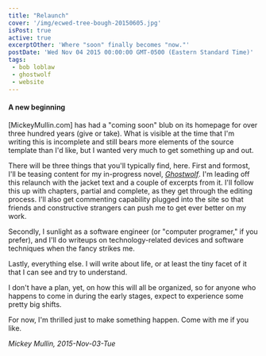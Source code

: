 ```yaml
---
title: "Relaunch"
cover: '/img/ecwed-tree-bough-20150605.jpg'
isPost: true
active: true
excerptOther: 'Where "soon" finally becomes "now."'
postDate: 'Wed Nov 04 2015 00:00:00 GMT-0500 (Eastern Standard Time)'
tags:
 - bob loblaw
 - ghostwolf
 - website
---
```


#### A new beginning

[MickeyMullin.com] has had a "coming soon" blub on its homepage for over three hundred years (give or take). What is visible at the time that I'm writing this is incomplete and still bears more elements of the source template than I'd like, but I wanted very much to get something up and out.

There will be three things that you'll typically find, here. First and formost, I'll be teasing content for my in-progress novel, *[Ghostwolf](/ghostwolf.html)*. I'm leading off this relaunch with the jacket text and a couple of excerpts from it. I'll follow this up with chapters, partial and complete, as they get through the editing process. I'll also get commenting capability plugged into the site so that friends and constructive strangers can push me to get ever better on my work.

Secondly, I sunlight as a software engineer (or "computer programer," if you prefer), and I'll do writeups on technology-related devices and software techniques when the fancy strikes me.

Lastly, everything else. I will write about life, or at least the tiny facet of it that I can see and try to understand.

I don't have a plan, yet, on how this will all be organized, so for anyone who happens to come in during the early stages, expect to experience some pretty big shifts.

For now, I'm thrilled just to make something happen. Come with me if you like.

*Mickey Mullin, 2015-Nov-03-Tue*
